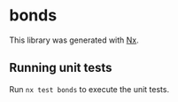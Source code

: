# bonds

This library was generated with [Nx](https://nx.dev).

## Running unit tests

Run `nx test bonds` to execute the unit tests.
